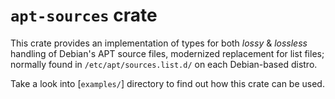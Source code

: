 # `apt-sources` crate

This crate provides an implementation of types for both _lossy_ & _lossless_ handling of Debian's APT source files,
modernized replacement for list files; normally found in `/etc/apt/sources.list.d/` on each Debian-based distro.

Take a look into [`examples/`] directory to find out how this crate can be used.
